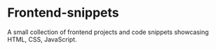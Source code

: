# Frontend-snippets
A small collection of frontend projects and code snippets showcasing HTML, CSS, JavaScript.
